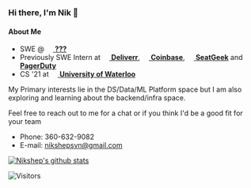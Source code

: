 
### Hi there, I'm Nik 👋

#### About Me
- SWE @ [<img src="https://d2guulkeunn7d8.cloudf1ront.net/assets/beetstrap/brand/carrotlogo-9bdddeb12aa0eaae006fc99f857caa4f5e20ea5aafdd2aa8b7420fdc4d6e8aeb.png" width="14px" /> **???**](https://example.com)
- Previously SWE Intern at [<img src="https://media.glassdoor.com/sql/2185982/deliverr-squarelogo-1577137352132.png" width="14px" /> **Deliverr**](https://deliverr.com), [<img src="https://startupstash.com/wp-content/uploads/2020/04/coinbase-logo.jpg" width="14px" /> **Coinbase**](https://coinbase.com), [<img src="https://seatgeek.com/images/sg-Spotlight.png" width="14px" /> **SeatGeek**](https://seatgeek.com) and [<img src="https://avatars3.githubusercontent.com/u/766800?s=280&v=4" width="14px" /> **PagerDuty**](https://pagerduty.com)
- CS '21 at [<img src="https://upload.wikimedia.org/wikipedia/en/6/6e/University_of_Waterloo_seal.svg" width="14px" /> **University of Waterloo**](https://uwaterloo.ca)

My Primary interests lie in the DS/Data/ML Platform space but I am also exploring and learning about the backend/infra space.

Feel free to reach out to me for a chat or if you think I'd be a good fit for your team
- Phone: 360-632-9082
- E-mail: nikshepsvn@gmail.com

[![Nikshep's github stats](https://github-readme-stats.vercel.app/api?username=nikshepsvn)](https://github.com/nikshepsvn/github-readme-stats)

![Visitors](https://visitor-badge.laobi.icu/badge?page_id=nikshepsvn.nikshepsvn)

